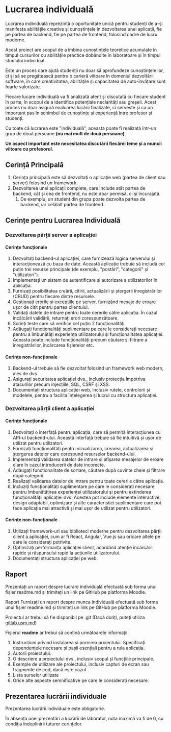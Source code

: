 # Lucrarea individuală

Lucrarea individuală reprezintă o oportunitate unică pentru studenți de a-și manifesta abilitățile creative și cunoștințele în dezvoltarea unei aplicații, fie pe partea de backend, fie pe partea de frontend, folosind cadre de lucru moderne.

Acest proiect are scopul de a îmbina cunoștințele teoretice acumulate în timpul cursurilor cu abilitățile practice dobândite în laboratoare și în timpul studiului individual.

Este un proces care ajută studenții nu doar să aprofundeze cunoștințele lor, ci și să se pregătească pentru o carieră viitoare în domeniul dezvoltării software, în care creativitatea, abilitățile și capacitatea de auto-învățare sunt foarte valorizate.

Fiecare lucare individuală va fi analizată atent și discutată cu fiecare student în parte, în scopul de a identifica potențiale neclarități sau greșeli. Acest proces nu doar asigură evaluarea lucării finalizate, ci servește și ca un important pas în schimbul de cunoștințe și experiență între profesor și studenți.

Cu toate că lucrarea este "individuală", aceasta poate fi realizată într-un grup de două persoane **(nu mai mult de două persoane)**.

**Un aspect important este necesitatea discutării fiecărei teme și a muncii viitoare cu profesorul.**

## Cerință Principală

1. Cerința principală este să dezvoltați o aplicație web (partea de client sau server) folosind un framework.
2. Dezvoltarea unei aplicații complete, care include atât partea de backend, cât și cea de frontend, nu este doar permisă, ci și încurajată.
    1. De exemplu, un student din grupa poate dezvolta partea de backend, iar celălalt partea de frontend.

##  Cerințe pentru Lucrarea Individuală

### Dezvoltarea părții server a aplicației

#### Cerințe funcționale

1. Dezvoltați backend-ul aplicației, care furnizează logica serverului și interacționează cu baza de date. Această aplicație trebuie să includă cel puțin trei resurse principale (de exemplu, "postări", "categorii" și "utilizatori").
2. Implementați un sistem de autentificare și autorizare a utilizatorilor în aplicația.
3. Furnizați posibilitatea creării, citirii, actualizării și ștergerii înregistrărilor (CRUD) pentru fiecare dintre resursele.
4. Gestionați erorile și excepțiile pe server, furnizând mesaje de eroare ușor de citit pentru partea clientului.
5. Validați datele de intrare pentru toate cererile către aplicația. În cazul încălcării validării, returnați erori corespunzătoare.
6. Scrieți teste care să verifice cel puțin 2 funcționalități.
7. Adăugați funcționalități suplimentare pe care le considerați necesare pentru a îmbunătăți experiența utilizatorului și funcționalitatea aplicației. Aceasta poate include funcționalități precum căutare și filtrare a înregistrărilor, încărcarea fișierelor etc.

#### Cerințe non-funcționale

1. Backend-ul  trebuie să fie dezvoltat folosind un framework web modern, ales de dvs
2. Asigurați securitatea aplicației dvs., inclusiv protecția împotriva atacurilor precum injecțiile, SQL, CSRF și XSS.
3. Documentați structura aplicației web, inclusiv rutele, controlorii și modelele, pentru a facilita înțelegerea și lucrul cu structura aplicației.

### Dezvoltarea părții client a aplicației

#### Cerințe funcționale

1. Dezvoltați o interfață pentru aplicația, care să permită interacțiunea cu API-ul backend-ului. Această interfață trebuie să fie intuitivă și ușor de utilizat pentru utilizatori.
2. Furnizați funcționalități pentru vizualizarea, crearea, actualizarea și ștergerea datelor care corespund resurselor backend-ului.
3. Implementați validarea datelor de intrare și afișarea mesajelor de eroare clare în cazul introducerii de date incorecte.
4. Adăugați funcționalitate de sortare, căutare după cuvinte cheie și filtrare după categorii.
5. Realizați validarea datelor de intrare pentru toate cererile către aplicația.
6. Incluziți funcționalități suplimentare pe care le considerați necesare pentru îmbunătățirea experienței utilizatorului și pentru extinderea funcționalității aplicației dvs. Acestea pot include elemente interactive, design adaptabil, optimizare și alte caracteristici suplimentare care pot face aplicația mai atractivă și mai ușor de utilizat pentru utilizatori.

#### Cerințe non-funcționale

1. Utilizați framework-uri sau biblioteci moderne pentru dezvoltarea părții client a aplicației, cum ar fi React, Angular, Vue.js sau oricare altele pe care le considerați potrivite.
2. Optimizați performanța aplicației client, acordând atenție încărcării rapide și răspunsului rapid la acțiunile utilizatorului.
3. Documentați structura aplicației pe web.

## Raport

Prezentați un raport despre lucrare individuală efectuată sub forma unui fișier readme.md și trimiteți un link pe GitHub pe platforma Moodle.


Raport
Furnizați un raport despre munca individuală efectuată sub forma unui fișier readme.md și trimiteți un link pe GitHub pe platforma Moodle.

Proiectul ar trebui să fie disponibil pe .git (Dacă doriți, puteți utiliza [gitlab.usm.md](https://gitlab.usm.md))

Fișierul **readme** ar trebui să conțină următoarele informații:

1. Instrucțiuni privind instalarea și pornirea proiectului. Specificați dependențele necesare și pașii esențiali pentru a rula aplicația.
2. Autorii proiectului.
3. O descriere a proiectului dvs., inclusiv scopul și funcțiile principale.
4. Exemple de utilizare ale proiectului, inclusiv capturi de ecran sau fragmente de cod, dacă este cazul.
5. Lista surselor utilizate
6. Orice alte aspecte semnificative pe care le considerați necesare.

## Prezentarea lucrării individuale

Prezentarea lucrării individuale este obligatorie.

În absența unei prezentări a lucrării de laborator, nota maximă va fi de 6, cu condiția îndeplinirii tuturor cerințelor.